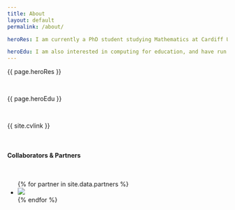 ```yaml
---
title: About
layout: default
permalink: /about/

heroRes: I am currently a PhD student studying Mathematics at Cardiff University, working alongside my supervisor <a href="https://www.cardiff.ac.uk/people/view/98638-davies-chris" target="_blank">Dr. Chris Davies</a>. My research is based primarily in fluid dynamics and in particular hydrodynamic stability theory. I am interested in laminar flow control techniques and have looked at oscillatory flows over rotating disks and flat plates. To find out more, visit my <a href="/research">research</a> pages or <a href="/contact">get in touch</a>!

heroEdu: I am also interested in computing for education, and have run several workshops and classes using Raspberry Pi computers, BBC MicroBit and Arduinos. I am a Raspberry Pi Certified Educator and am very interested in new and innovative ways to deliver computing to school students. If you would like to find out more, visit my <a href="/teaching">teaching</a> pages or <a href="/contact">get in touch</a>!
---
```


<p>{{ page.heroRes }}</p>

<p><br></p>

<p>{{ page.heroEdu }}</p>

<p><br></p>

<p>{{ site.cvlink }}</p>

<br/>

<h4>Collaborators &amp; Partners</h4>
<br/>
<ul>
  {% for partner in site.data.partners %}
    <li style="{{ partner.style }}"><a href="{{ partner.url }}" target="_blank"><img src="{{ partner.image }}"/></a></li>
  {% endfor %}
</ul>

